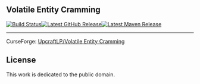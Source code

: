 ## Volatile Entity Cramming

[![Build Status](https://img.shields.io/github/workflow/status/UpcraftLP/VolatileEntityCramming/Build%20Status?label=Build%20Status&logo=GitHub&style=flat-square)](https://github.com/UpcraftLP/VolatileEntityCramming/actions?query=workflow%3A%22Build+Status%22 "GitHub Actions")[![Latest GitHub Release](https://img.shields.io/github/v/release/UpcraftLP/VolatileEntityCramming?include_prereleases&style=flat-square)](https://github.com/UpcraftLP/VolatileEntityCramming/releases/latest "GitHub Releases")[![Latest Maven Release](https://img.shields.io/maven-metadata/v?label=Download%20Latest&metadataUrl=https%3A%2F%2Fmaven.onyxstudios.dev%2Fdev%2Fupcraft%2FVolatileEntityCramming%2Fmaven-metadata.xml&style=flat-square)](https://maven.onyxstudios.dev/dev/upcraft/VolatileEntityCramming "OnyxStudios Maven")


---

CurseForge: [UpcraftLP/Volatile Entity Cramming](https://www.curseforge.com/minecraft/mc-mods/volatile-cramming "Curseforge")

## License

This work is dedicated to the public domain.
